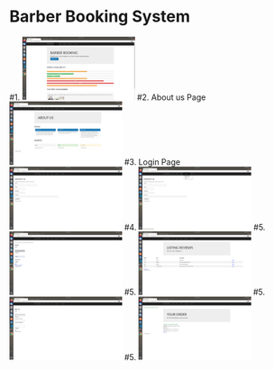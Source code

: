 # Barber Booking System 
#1.
<img src="1 (1).png" width="200">
#2. About us Page
<img src="1 (2).png" width="200">
#3. Login Page
<img src="1 (3).png" width="200">
#4.
<img src="1 (4).png" width="200">
#5. 
<img src="1 (5).png" width="200">
#5. 
<img src="1 (6).png" width="200">
#5. 
<img src="1 (7).png" width="200">
#5. 
<img src="1 (8).png" width="200">



